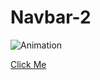 # Navbar-2
![Animation](https://user-images.githubusercontent.com/101858286/171067696-973d447e-191b-4465-91ed-71ebdf67306e.gif)

[Click Me](https://mehmettas1.github.io/Navbar-2/)
